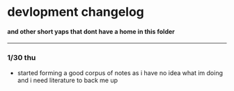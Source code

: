 # devlopment changelog
#### and other short yaps that dont have a home in this folder

---
### 1/30 thu
- started forming a good corpus of notes as i have no idea what im doing and i need literature to back me up
